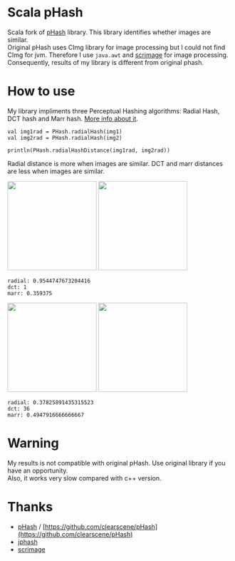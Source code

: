 # Scala pHash

Scala fork of [pHash](http://phash.org) library. This library identifies whether images are similar.  
Original pHash uses CImg library for image processing but I could not find CImg for jvm. Therefore I use ```java.awt``` and [scrimage](https://github.com/sksamuel/scrimage) for image processing. Consequently, results of my library is different from original phash.  
# How to use
My library impliments three Perceptual Hashing algorithms: Radial Hash, DCT hash and Marr hash. [More info about it](http://www.phash.org/docs/pubs/thesis_zauner.pdf).
```
val img1rad = PHash.radialHash(img1)
val img2rad = PHash.radialHash(img2)

println(PHash.radialHashDistance(img1rad, img2rad))
```

Radial distance is more when images are similar. 
DCT and marr distances are less when images are similar. 

<img width='200px' src='https://github.com/poslegm/scala-phash/blob/master/src/test/resources/example2.jpg'>
<img width='200px' src='https://github.com/poslegm/scala-phash/blob/master/src/test/resources/example4.jpg'>

```
radial: 0.9544747673204416
dct: 1
marr: 0.359375
```

<img width='200px' src='https://github.com/poslegm/scala-phash/blob/master/src/test/resources/1.jpg'>
<img width='200px' src='https://github.com/poslegm/scala-phash/blob/master/src/test/resources/2.jpg'>

```
radial: 0.37825891435315523
dct: 36
marr: 0.4947916666666667
```

# Warning
My results is not compatible with original pHash. Use original library if you have an opportunity.  
Also, it works very slow compared with c++ version.
# Thanks
* [pHash](http://phash.org) / [https://github.com/clearscene/pHash](https://github.com/clearscene/pHash) 
* [jphash](https://github.com/pragone/jphash)
* [scrimage](https://github.com/sksamuel/scrimage)
